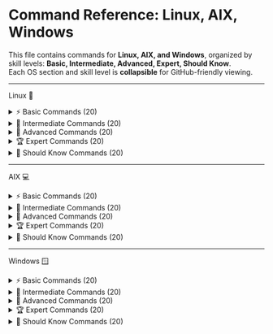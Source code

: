 # Command Reference: Linux, AIX, Windows

This file contains commands for **Linux, AIX, and Windows**, organized by skill levels: **Basic, Intermediate, Advanced, Expert, Should Know**.  
Each OS section and skill level is **collapsible** for GitHub-friendly viewing.

---


Linux 🐧
<details> <summary>⚡ Basic Commands (20)</summary>


1. `ls` : List directory contents  
2. `pwd` : Print working directory  
3. `cd <dir>` : Change directory  
4. `cp <src> <dest>` : Copy files/directories  
5. `mv <src> <dest>` : Move/rename files  
6. `rm <file>` : Remove files  
7. `mkdir <dir>` : Create a directory  
8. `rmdir <dir>` : Remove empty directory  
9. `cat <file>` : Display file contents  
10. `echo <text>` : Print text  
11. `touch <file>` : Create empty file  
12. `whoami` : Show current user  
13. `date` : Show system date/time  
14. `uptime` : Show system uptime  
15. `df -h` : Disk usage in human-readable format  
16. `du -sh <dir>` : Show directory size  
17. `free -h` : Show memory usage  
18. `uname -a` : Display system info  
19. `hostname` : Show system hostname  
20. `man <command>` : Show manual page  

## 💡 Tips:
-> Use ls -la to list all files including hidden with permissions.
-> Use tab key for autocompletion.
-> cd .. moves up one directory.
-> Commands are case-sensitive.
-> Use man <command> to learn about options.

</details>
<details> <summary>🔧 Intermediate Commands (20)</summary>

1. `grep <pattern> <file>` : Search for text in files  
2. `awk '{print $1}' <file>` : Text processing  
3. `sed 's/old/new/g' <file>` : Stream editor replacement  
4. `cut -d':' -f1 <file>` : Extract columns  
5. `sort <file>` : Sort file content  
6. `uniq <file>` : Remove duplicates  
7. `diff <file1> <file2>` : Compare files  
8. `wc -l <file>` : Count lines  
9. `head -n 10 <file>` : Show first 10 lines  
10. `tail -f <file>` : Monitor file in real-time  
11. `crontab -l` : List cron jobs  
12. `crontab -e` : Edit cron jobs  
13. `rsync -av <src> <dest>` : Sync files/directories  
14. `ping <host>` : Check connectivity  
15. `netstat -tuln` : Show active network connections  
16. `lsof -i :<port>` : Open files by port  
17. `df -Th` : Disk usage with filesystem type  
18. `systemctl status <service>` : Check service status  
19. `git status` : Check git repository status  
20. `docker ps` : List running containers  

## 💡 Tips:

> Use sudo !! to rerun last command as root.
> grep -i for case-insensitive searches.
> Use curl -O to save file with original name.
> Use tar -xvf to extract archives.
> Monitor system with htop if installed.

</details>
<details> <summary>🚀 Advanced Commands (20)</summary>
  
1. `tcpdump -i <interface>` : Capture network traffic  
2. `traceroute <host>` : Trace route to host  
3. `nmap <host>` : Network scanning  
4. `iptables -L` : List firewall rules  
5. `chmod -R 755 <dir>` : Recursive permissions  
6. `chown -R user:group <dir>` : Recursive ownership  
7. `mount -t <fs> <device> <mountpoint>` : Mount filesystem  
8. `umount <mountpoint>` : Unmount filesystem  
9. `ssh-keygen` : Generate SSH keys  
10. `ssh-copy-id user@host` : Copy SSH key to host  
11. `scp -r <dir> user@host:<dest>` : Copy recursively  
12. `sftp user@host` : Secure file transfer  
13. `systemctl enable <service>` : Enable service  
14. `systemctl disable <service>` : Disable service  
15. `strace <command>` : Trace system calls  
16. `ltrace <command>` : Trace library calls  
17. `vmstat` : Monitor virtual memory  
18. `iostat` : Disk I/O statistics  
19. `sar -u 1 3` : CPU usage stats  
20. `docker exec -it <container> /bin/bash` : Access container  

## 💡 Tips:

> Use iptables-save to back up firewall rules.
> strace -p <pid> to attach to running process.
> Use rsync -z to compress data during transfer.
> Use awk to perform complex data extractions.
> Use systemctl status to check service health.

</details>
<details> <summary>🏆 Expert Commands (20)</summary>

1. `perf top` : Performance profiling  
2. `perf record` : Record performance data  
3. `tcpdump -nn -vvv` : Detailed packet capture  
4. `auditctl -l` : List audit rules  
5. `ausearch -m avc` : Search audit logs  
6. `iptables-save` : Save firewall rules  
7. `rsync --delete -avz <src> <dest>` : Advanced sync  
8. `systemctl mask <service>` : Mask service  
9. `systemctl unmask <service>` : Unmask service  
10. `docker network inspect <network>` : Inspect Docker network  
11. `docker volume ls` : List Docker volumes  
12. `docker-compose up -d` : Start containers in background  
13. `journalctl -u <service>` : Logs for a service  
14. `nmcli dev status` : Network manager status  
15. `ethtool <interface>` : Network interface info  
16. `strace -p <pid>` : Trace live process  
17. `tcpdump -i any port 80` : Monitor HTTP traffic  
18. `watch -n 5 <command>` : Run command every 5 seconds  
19. `nc -l -p <port>` : Listen on port  
20. `curl -O <url>` : Download file  

## 💡 Tips:

> Use perf record and perf report for profiling.
> Combine ss with filters for deep socket inspection.
> Use bpftrace scripts for custom kernel probes.
> tcpdump requires root privileges.
> ip is preferred over deprecated ifconfig.

</details>
<details> <summary>📘 Should Know Commands (20)</summary>
  
1. `alias ll='ls -la'` : Create alias  
2. `unalias ll` : Remove alias  
3. `export VAR=value` : Set environment variable  
4. `env` : List environment variables  
5. `source <file>` : Run script in current shell  
6. `basename <path>` : Get filename  
7. `dirname <path>` : Get directory path  
8. `readlink -f <file>` : Get absolute path  
9. `uptime` : Show system uptime  
10. `hostnamectl` : Host information  
11. `df -i` : Check inode usage  
12. `lsblk` : List block devices  
13. `blkid` : Show UUID of devices  
14. `mount | column -t` : Pretty mount info  
15. `du -ah <dir>` : Disk usage  
16. `free -m` : Memory usage in MB  
17. `journalctl --since today` : Today's logs  
18. `systemctl list-units --type=service` : List services  
19. `crontab -l -u <user>` : List user's cron jobs  
20. `history | grep <command>` : Search command history  

## 💡 Tips:

> Use watch to monitor changes live.
> Combine getent with grep to filter database entries.
> pkill for terminating multiple related processes.
> Use jobs, fg, bg to manage shell jobs.
> Regularly check logs with journalctl.

</details>

---

AIX 💻
<details> <summary>⚡ Basic Commands (20)</summary>


1. `ls` : List directory contents  
2. `pwd` : Print working directory  
3. `cd <dir>` : Change directory  
4. `cp <src> <dest>` : Copy files  
5. `mv <src> <dest>` : Move/rename files  
6. `rm <file>` : Remove file  
7. `mkdir <dir>` : Create directory  
8. `rmdir <dir>` : Remove empty directory  
9. `cat <file>` : View file  
10. `more <file>` : View file page by page  
11. `head -n 10 <file>` : First 10 lines  
12. `tail -n 10 <file>` : Last 10 lines  
13. `touch <file>` : Create empty file  
14. `whoami` : Show user  
15. `date` : Show date/time  
16. `uname -a` : System info  
17. `oslevel -s` : Show AIX OS version  
18. `errpt` : Display system errors  
19. `uptime` : Show uptime  
20. `lsattr -El <device>` : Show device attributes  

## 💡 Tips:

> Use ls -l for detailed list with permissions.
> smit is useful for admin tasks via GUI.
> Use file to quickly know file type.
> Use more to scroll through large files.
> man pages contain detailed command info.

</details>
<details> <summary>🔧 Intermediate Commands (20)</summary>

1. `lssrc -a` : Show subsystem status  
2. `startsrc -s <subsystem>` : Start subsystem  
3. `stopsrc -s <subsystem>` : Stop subsystem  
4. `lsdev -Cc disk` : List disks  
5. `cfgmgr` : Configure new devices  
6. `mount` : Show mounted filesystems  
7. `df -g` : Disk usage  
8. `du -sk <dir>` : Directory size in KB  
9. `lsps -a` : Show paging spaces  
10. `migratepv` : Move data between PVs  
11. `errpt -a` : Detailed error report  
12. `cron` : Schedule jobs  
13. `crontab -l` : List cron jobs  
14. `lsitab` : Show inittab entries  
15. `topas` : Real-time performance monitor  
16. `vmstat 1 5` : Memory and CPU stats  
17. `netstat -rn` : Routing table  
18. `ping <host>` : Test network  
19. `traceroute <host>` : Trace route  
20. `smit` : AIX management interface  

## 💡 Tips:

> Use lslpp -L | grep <package> to find specific software.
> errpt -a gives detailed error info.
> Combine lsvg and lslv to understand storage.
> ping -c 4 for limited ping count.
> Use netstat -rn for route table.

</details>
<details> <summary>🚀 Advanced Commands (20)</summary>
1. `mksysb` : Create system backup  
2. `alt_disk_install` : Alternate disk installation  
3. `bosboot` : Rebuild boot image  
4. `chdev -l <device>` : Change device attributes  
5. `lsvg` : List volume groups  
6. `lsvg -p <vg>` : Show PVs in VG  
7. `lsvg -l <vg>` : Show LV in VG  
8. `migratevg` : Move PVs in VG  
9. `lspv` : Show physical volumes  
10. `extendvg` : Add PV to VG  
11. `reducevg` : Remove PV from VG  
12. `cfgmgr -v` : Reconfigure devices  
13. `errpt -c` : Count errors  
14. `snap -p` : Snapshot for diagnostics  
15. `chgip` : Change IP address  
16. `ifconfig -a` : Network interface info  
17. `chss` : Change subsystem attributes  
18. `lsuser <user>` : Show user info  
19. `passwd <user>` : Change user password  
20. `exportvg` : Export volume group  

## 💡 Tips:

> aixpert helps harden security.
> Use alt_disk_copy for backup.
> adb can debug core dumps.
> acctcms helps analyze command usage.
> bindprocessor optimizes CPU usage.

</details>
<details> <summary>🏆 Expert Commands (20)</summary>

1. `alt_disk_install` : Install OS on alternate disk  
2. `bosboot -ad /dev/hd5` : Rebuild boot image  
3. `mksysb -i /dev/rmt0` : Create bootable backup  
4. `lsattr -El <device> -a attribute` : Check attributes  
5. `chdev -l <device> -a attribute=value` : Modify device  
6. `mkvg -y <vgname> <hdisk>` : Create volume group  
7. `mklv` : Create logical volume  
8. `mirrorvg` : Mirror VG for redundancy  
9. `syncvg` : Sync mirrored VG  
10. `reducevg` : Reduce VG size  
11. `bootlist -m normal -o <device>` : Set boot device  
12. `errpt -a -s <date>` : Error report for specific date  
13. `lsvg -o` : Active volume groups  
14. `lscfg -vp` : Detailed device config  
15. `dump -0u -f /dev/rmt0 /dev/<lv>` : Backup LV  
16. `restore -ivf /dev/rmt0` : Restore LV  
17. `tracepath <host>` : Trace route  
18. `sar -u 1 10` : CPU stats  
19. `lsof -i` : Open files  
20. `netstat -an | grep <port>` : Network connections  

## 💡 Tips:

> Use certcreate and certget for certificate management.
> errlg -n to view recent errors.
> Use filemon to track file/system I/O.
> fastboot requires no other users logged in.
> Use getconf before scripts for environment info.

</details>
<details> <summary>📘 Should Know Commands (20)</summary>

1. `ls -ltr` : List files by time  
2. `df -k` : Disk usage in KB  
3. `du -h` : Directory usage human-readable  
4. `cat /etc/passwd` : View users  
5. `cat /etc/group` : View groups  
6. `finger <user>` : User info  
7. `who` : Logged-in users  
8. `w` : Show login sessions  
9. `uptime` : System uptime  
10. `hostname` : Hostname  
11. `ifconfig` : Network interfaces  
12. `netstat -i` : Interface statistics  
13. `traceroute` : Trace path to host  
14. `ping` : Network test  
15. `scp` : Secure copy  
16. `sftp` : Secure file transfer  
17. `chmod` : Change permissions  
18. `chown` : Change ownership  
19. `alias` : Set command alias  
20. `history` : Command history  


## 💡 Tips:

> Use banner to create large ASCII headings.
> batch schedules commands when load is low.
> bc is useful for calculations in shell.
> Use Basename to parse filenames.
> ACL tools help manage file permissions finely.

</details>

----
Windows 🪟
<details> <summary>⚡ Basic Commands (20)</summary>

1. `dir` : List directory contents  
2. `cd <dir>` : Change directory  
3. `copy <src> <dest>` : Copy files  
4. `move <src> <dest>` : Move files  
5. `del <file>` : Delete files  
6. `mkdir <dir>` : Create directory  
7. `rmdir <dir>` : Remove directory  
8. `type <file>` : Display file contents  
9. `echo <text>` : Print text  
10. `cls` : Clear screen  
11. `whoami` : Show current user  
12. `date` : Show date  
13. `time` : Show time  
14. `tasklist` : List processes  
15. `taskkill /PID <pid>` : Kill process  
16. `ipconfig` : Network configuration  
17. `ping <host>` : Test connectivity  
18. `systeminfo` : System information  
19. `net user` : List users  
20. `ver` : Windows version  

## 💡 Tips:

> Use dir /a to list hidden files.
> Use tasklist and taskkill to manage processes.
> Use ipconfig /all for detailed network info.
> Use help to learn about commands.
> cls clears the console screen.

</details>
<details> <summary>🔧 Intermediate Commands (20)</summary>

1. `chkdsk` : Check disk  
2. `sfc /scannow` : System file check  
3. `diskpart` : Disk partitioning  
4. `netstat -an` : Network stats  
5. `tasklist /svc` : Processes with services  
6. `wmic cpu get name` : CPU info  
7. `wmic memorychip get capacity` : Memory info  
8. `powershell` : Launch PowerShell  
9. `Get-Process` : List processes (PowerShell)  
10. `Get-Service` : List services (PowerShell)  
11. `Stop-Service <name>` : Stop service  
12. `Start-Service <name>` : Start service  
13. `Set-ExecutionPolicy RemoteSigned` : PowerShell policy  
14. `Get-EventLog -LogName System` : Event logs  
15. `gpupdate /force` : Refresh group policy  
16. `net localgroup` : List local groups  
17. `net share` : List shared resources  
18. `shutdown /s /t 0` : Shutdown immediately  
19. `shutdown /r /t 0` : Restart immediately  
20. `whoami /groups` : Show group membership  

## 💡 Tips:

> Use tracert to diagnose routing problems.
> Use netstat -an for all connections.
> schtasks to automate jobs.
> sfc /scannow repairs system files.
> sc to view and manage services.

</details>
<details> <summary>🚀 Advanced Commands (20)</summary>

1. `Get-WmiObject Win32_OperatingSystem` : OS info (PowerShell)  
2. `Get-WmiObject Win32_ComputerSystem` : System info  
3. `Get-Process | Sort-Object CPU -Descending` : Top CPU processes  
4. `Get-Process | Sort-Object WS -Descending` : Top memory processes  
5. `Get-Service | Where-Object {$_.Status -eq "Running"}` : Running services  
6. `Get-EventLog -LogName Application -Newest 50` : Recent events  
7. `robocopy <src> <dest>` : Advanced file copy  
8. `diskpart list disk` : List disks  
9. `diskpart select disk <n>` : Select disk  
10. `diskpart clean` : Clean disk  
11. `Get-ADUser <name>` : AD user info  
12. `Get-ADGroup <name>` : AD group info  
13. `Get-ADComputer <name>` : AD computer info  
14. `netstat -ano` : Network with PID  
15. `taskkill /F /PID <pid>` : Force kill process  
16. `powershell -Command "Restart-Service <name>"` : Restart service  
17. `schtasks /query` : List scheduled tasks  
18. `schtasks /run /TN <taskname>` : Run scheduled task  
19. `Get-ChildItem -Recurse` : Recursive file listing  
20. `icacls <file>` : Show file permissions  

## 💡 Tips:

> Use PowerShell for automation.
> Get-Help is the best friend.
> Use Format-Table to beautify output.
> Invoke-WebRequest for REST calls.
> Always check script execution policies.

</details>
<details> <summary>🏆 Expert Commands (20)</summary>

1. `Get-Process | Where-Object {$_.CPU -gt 100}` : High CPU processes  
2. `Get-WmiObject Win32_Service | Where-Object {$_.StartMode -eq "Auto"}` : Auto services  
3. `Get-EventLog -LogName Security -Newest 100` : Security logs  
4. `Get-ADReplicationFailure` : AD replication issues  
5. `repadmin /showrepl` : AD replication status  
6. `Get-ADDomainController -Filter *` : List DCs  
7. `Get-ADForest` : AD forest info  
8. `netsh interface ip show config` : Network config  
9. `netsh advfirewall show allprofiles` : Firewall status  
10. `Get-HotFix` : Installed updates  
11. `Enable-PSRemoting -Force` : PowerShell remoting  
12. `Invoke-Command -ComputerName <host> -ScriptBlock { <cmd> }` : Remote execution  
13. `New-PSSession -ComputerName <host>` : Create remote session  
14. `Enter-PSSession <session>` : Enter remote session  
15. `Exit-PSSession` : Exit remote session  
16. `Get-Process | Export-Csv processes.csv` : Export processes  
17. `Get-Service | Export-Csv services.csv` : Export services  
18. `Get-EventLog -LogName System | Export-Csv systemlogs.csv` : Export logs  
19. `Set-ExecutionPolicy Bypass -Scope Process` : Temporary bypass policy  
20. `Start-Process powershell -Verb RunAs` : Run PowerShell as admin  

## 💡 Tips:

> Remote management via PowerShell is powerful.
> Regularly back up PowerShell transcript.
> Active Directory module is a must for admins.
> Use Measure-Command to benchmark.
> Registry manipulation requires caution.

</details>
<details> <summary>📘 Should Know Commands (20)</summary>

1. `cls` : Clear console  
2. `echo %USERNAME%` : Current user  
3. `echo %COMPUTERNAME%` : Computer name  
4. `systeminfo | findstr /B /C:"OS Name" /C:"OS Version"` : OS info  
5. `whoami /priv` : Privileges  
6. `whoami /groups` : Groups  
7. `netstat -r` : Routing table  
8. `ping <host> -n 4` : Ping with 4 attempts  
9. `tracert <host>` : Trace route  
10. `ipconfig /all` : Detailed network info  
11. `getmac` : MAC addresses  
12. `nslookup <host>` : DNS lookup  
13. `arp -a` : ARP table  
14. `tasklist /m` : Modules loaded by tasks  
15. `shutdown /i` : GUI shutdown  
16. `gpresult /R` : Group policy result  
17. `driverquery` : List drivers  
18. `systeminfo` : System info  
19. `fsutil fsinfo drives` : List drives  
20. `chkdsk /f` : Fix disk errors  

##💡 Tips:

> Use wmic for deep Windows queries.
> robocopy is superior for batch file copies.
> Enable-PSRemoting is critical for remote admin.
> Regularly chkdsk for disk health.
> netsh provides granular network controls.

</details>

